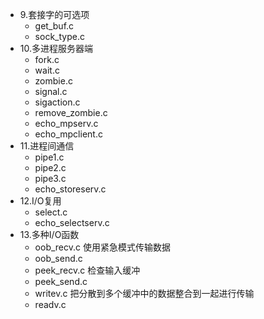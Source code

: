 - 9.套接字的可选项
    - get_buf.c
    - sock_type.c
- 10.多进程服务器端
    - fork.c
    - wait.c
    - zombie.c
    - signal.c
    - sigaction.c
    - remove_zombie.c
    - echo_mpserv.c
    - echo_mpclient.c
- 11.进程间通信
    - pipe1.c
    - pipe2.c
    - pipe3.c
    - echo_storeserv.c
- 12.I/O复用
    - select.c
    - echo_selectserv.c
- 13.多种I/O函数
    - oob_recv.c    使用紧急模式传输数据
    - oob_send.c    
    - peek_recv.c   检查输入缓冲
    - peek_send.c
    - writev.c      把分散到多个缓冲中的数据整合到一起进行传输
    - readv.c